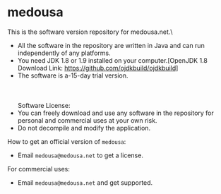 # medousa
This is the software version repository for medousa.net.\
- All the software in the repository are written in Java and can run independently of any platforms.
- You need JDK 1.8 or 1.9 installed on your computer.[OpenJDK 1.8 Download Link: https://github.com/ojdkbuild/ojdkbuild]
- The software is a-15-day trial version.
\
\
\
\
Software License:
- You can freely download and use any software in the repository for personal and commercial uses at your own risk.
- Do not decompile and modify the application.


How to get an official version of `medousa`:
- Email `medousa@medousa.net` to get a license.



For commercial uses:
- Email `medousa@medousa.net` and get supported.

